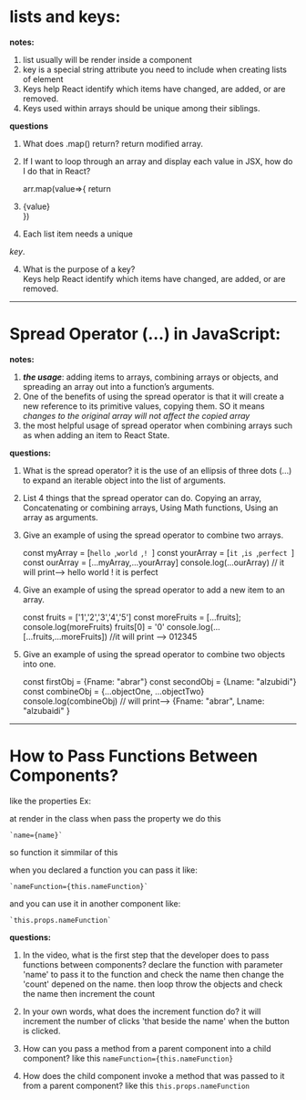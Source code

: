 # lists and keys:
**notes:**

1. list usually will be render inside a component
2. key is a special string attribute you need to include when creating lists of element
3. Keys help React identify which items have changed, are added, or are removed.
4. Keys used within arrays should be unique among their siblings.

**questions**
1. What does .map() return?
return modified array.

2. If I want to loop through an array and display each value in JSX, 
 how do I do that in React?
 
      arr.map(value=>{
        return <li>{value}</li>
      })

3. Each list item needs a unique

 _key_.

4. What is the purpose of a key?  
Keys help React identify which items have changed, are added, or are removed.



---------------------------------------



# Spread Operator (…) in JavaScript:

**notes:**

1. ***the usage***: adding items to arrays, combining arrays or objects, and spreading an array out into a function’s arguments.
2. One of the benefits of using the spread operator is that it will create a new reference to its primitive values, copying them. SO it means *changes to the original array will not affect the copied array*
3. the most helpful usage of spread operator when combining arrays such as when adding an item to React State.


**questions:**

1. What is the spread operator?
it is the use of an ellipsis of three dots (…) to expand an iterable object into the list of arguments.


2. List 4 things that the spread operator can do.
Copying an array, Concatenating or combining arrays, Using Math functions, Using an array as arguments.

3. Give an example of using the spread operator to combine two arrays.


    const myArray = [`hello `,`world `,`! `]
    const yourArray = [`it `,`is `,`perfect `]
    const ourArray = [...myArray,...yourArray]
    console.log(...ourArray) // it will print--> hello world ! it is perfect 


4. Give an example of using the spread operator to add a new item to an array.


     const fruits = ['1','2','3','4','5']
     const moreFruits = [...fruits];
     console.log(moreFruits) 
     fruits[0] = '0'
     console.log(...[...fruits,...moreFruits]) //it will print --> 012345


5. Give an example of using the spread operator to combine two objects into one.

 

      const firstObj = {Fname: "abrar"}
      const secondObj = {Lname: "alzubidi"}
      const combineObj = {...objectOne, ...objectTwo}
      console.log(combineObj) // will print--> {Fname: "abrar", Lname: "alzubaidi" }



---------------------------------------------------------



# How to Pass Functions Between Components?
like the properties Ex:


  at render in the class when pass the property we do this 

    `name={name}`

  so function it simmilar of this 

  when you declared a function you can pass it like:

    `nameFunction={this.nameFunction}`

  and you can use it in another component like:

    `this.props.nameFunction`
      

**questions:**

1. In the video, what is the first step that the developer does to pass functions between components?
declare the function with parameter 'name' to pass it to the function and check the name then change the 'count' depened on the name. then loop throw the objects and check the name then increment the count

2. In your own words, what does the increment function do?
it will increment the number of clicks 'that beside the name' when the button is clicked.

3. How can you pass a method from a parent component into a child component?
like this `nameFunction={this.nameFunction}`

4. How does the child component invoke a method that was passed to it from a parent component?
like this `this.props.nameFunction`
      